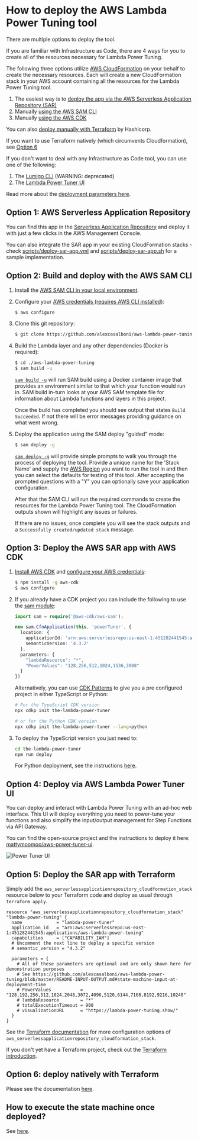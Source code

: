 # How to deploy the AWS Lambda Power Tuning tool

There are multiple options to deploy the tool.

If you are familiar with Infrastructure as Code, there are 4 ways for you to create all of the resources necessary for Lambda Power Tuning.

The following three options utilize [AWS CloudFormation](https://aws.amazon.com/cloudformation/) on your behalf to create the necessary resources. Each will create a new CloudFormation stack in your AWS account containing all the resources for the Lambda Power Tuning tool.
1. The easiest way is to [deploy the app via the AWS Serverless Application Repository (SAR)](#option1)
1. Manually [using the AWS SAM CLI](#option2)
1. Manually [using the AWS CDK](#option3)

You can also [deploy manually with Terraform](#option5) by Hashicorp.

If you want to use Terraform natively (which circumvents Cloudformation), see [Option 6](#option6)

If you don't want to deal with any Infrastructure as Code tool, you can use one of the following:
1. The [Lumigo CLI](https://www.npmjs.com/package/lumigo-cli#lumigo-cli-powertune-lambda) (WARNING: deprecated)
1.  The [Lambda Power Tuner UI](#option4)

Read more about the [deployment parameters here](README-INPUT-OUTPUT.md#state-machine-configuration-at-deployment-time).

## Option 1: AWS Serverless Application Repository<a name="option1"></a>

You can find this app in the [Serverless Application Repository](https://serverlessrepo.aws.amazon.com/applications/arn:aws:serverlessrepo:us-east-1:451282441545:applications~aws-lambda-power-tuning) and deploy it with just a few clicks in the AWS Management Console.

You can also integrate the SAR app in your existing CloudFormation stacks - check [scripts/deploy-sar-app.yml](scripts/deploy-sar-app.yml) and [scripts/deploy-sar-app.sh](scripts/deploy-sar-app.sh) for a sample implementation.


## Option 2: Build and deploy with the AWS SAM CLI<a name="option2"></a>

1. Install the [AWS SAM CLI in your local environment](https://docs.aws.amazon.com/serverless-application-model/latest/developerguide/serverless-sam-cli-install.html).

1. Configure your [AWS credentials (requires AWS CLI installed)](https://docs.aws.amazon.com/cli/latest/userguide/cli-chap-configure.html#cli-quick-configuration):
    ```bash
    $ aws configure
    ```
1. Clone this git repository: 
    ```bash
    $ git clone https://github.com/alexcasalboni/aws-lambda-power-tuning.git
    ```
1. Build the Lambda layer and any other dependencies (Docker is required):
    ```bash
    $ cd ./aws-lambda-power-tuning
    $ sam build -u
    ```
    [`sam build -u`](https://docs.aws.amazon.com/serverless-application-model/latest/developerguide/sam-cli-command-reference-sam-build.html) will run SAM build using a Docker container image that provides an environment similar to that which your function would run in. SAM build in-turn looks at your AWS SAM template file for information about Lambda functions and layers in this project.
    
    Once the build has completed you should see output that states `Build Succeeded`. If not there will be error messages providing guidance on what went wrong.
1.  Deploy the application using the SAM deploy "guided" mode:
    ```bash
    $ sam deploy -g
    ```
    [`sam deploy -g`](https://docs.aws.amazon.com/serverless-application-model/latest/developerguide/sam-cli-command-reference-sam-deploy.html) will provide simple prompts to walk you through the process of deploying the tool. Provide a unique name for the 'Stack Name' and supply the [AWS Region](https://docs.aws.amazon.com/AmazonRDS/latest/UserGuide/Concepts.RegionsAndAvailabilityZones.html#Concepts.RegionsAndAvailabilityZones.Regions) you want to run the tool in and then you can select the defaults for testing of this tool. After accepting the prompted questions with a "Y" you can optionally save your application configuration. 

    After that the SAM CLI will run the required commands to create the resources for the Lambda Power Tuning tool. The CloudFormation outputs shown will highlight any issues or failures.
    
    If there are no issues, once complete you will see the stack outputs and a `Successfully created/updated stack` message.
  

## Option 3: Deploy the AWS SAR app with AWS CDK<a name="option3"></a>

1. [Install AWS CDK](https://docs.aws.amazon.com/cdk/latest/guide/getting_started.html) and [configure your AWS credentials](https://docs.aws.amazon.com/cli/latest/userguide/cli-chap-configure.html#cli-quick-configuration):

    ```bash
    $ npm install -g aws-cdk
    $ aws configure
    ```

1. If you already have a CDK project you can include the following to use the [sam module](https://docs.aws.amazon.com/cdk/api/latest/docs/aws-sam-readme.html):

    ```typescript
    import sam = require('@aws-cdk/aws-sam');
    
    new sam.CfnApplication(this, 'powerTuner', {
      location: {
        applicationId: 'arn:aws:serverlessrepo:us-east-1:451282441545:applications/aws-lambda-power-tuning',
        semanticVersion: '4.3.2'
      },
      parameters: {
        "lambdaResource": "*",
        "PowerValues": "128,256,512,1024,1536,3008"
      }
    })
    ```

    Alternatively, you can use [CDK Patterns](https://github.com/cdk-patterns/serverless) to give you a pre configured project in either TypeScript or Python:
    
    ```bash
    # For the TypeScript CDK version
    npx cdkp init the-lambda-power-tuner
    
    # or for the Python CDK version
    npx cdkp init the-lambda-power-tuner --lang=python
    ```

1. To deploy the TypeScript version you just need to:

    ```bash
    cd the-lambda-power-tuner
    npm run deploy
    ```

    For Python deployment, see the instructions [here](https://github.com/cdk-patterns/serverless#2-download-pattern-in-python-or-typescript-cdk).

## Option 4: Deploy via AWS Lambda Power Tuner UI<a name="option4"></a>

You can deploy and interact with Lambda Power Tuning with an ad-hoc web interface. This UI will deploy everything you need to power-tune your functions and also simplify the input/output management for Step Functions via API Gateway.

You can find the open-source project and the instructions to deploy it here: [mattymoomoo/aws-power-tuner-ui](https://github.com/mattymoomoo/aws-power-tuner-ui).

![Power Tuner UI](https://github.com/mattymoomoo/aws-power-tuner-ui/blob/master/imgs/website.png?raw=true)

## Option 5: Deploy the SAR app with Terraform<a name="option5"></a>

Simply add the `aws_serverlessapplicationrepository_cloudformation_stack` resource below to your Terraform code and deploy as usual through `terraform apply`.

```hcl
resource "aws_serverlessapplicationrepository_cloudformation_stack" "lambda-power-tuning" {
  name             = "lambda-power-tuner"
  application_id   = "arn:aws:serverlessrepo:us-east-1:451282441545:applications/aws-lambda-power-tuning"
  capabilities     = ["CAPABILITY_IAM"]
  # Uncomment the next line to deploy a specific version
  # semantic_version = "4.3.2"

  parameters = {
    # All of these parameters are optional and are only shown here for demonstration purposes
    # See https://github.com/alexcasalboni/aws-lambda-power-tuning/blob/master/README-INPUT-OUTPUT.md#state-machine-input-at-deployment-time
    # PowerValues           = "128,192,256,512,1024,2048,3072,4096,5120,6144,7168,8192,9216,10240"
    # lambdaResource        = "*"
    # totalExecutionTimeout = 900
    # visualizationURL      = "https://lambda-power-tuning.show/"
  }
}
```

See the [Terraform documentation](https://registry.terraform.io/providers/hashicorp/aws/latest/docs/resources/serverlessapplicationrepository_cloudformation_stack) for more configuration options of `aws_serverlessapplicationrepository_cloudformation_stack`.

If you don't yet have a Terraform project, check out the [Terraform introduction](https://www.terraform.io/intro/index.html).

## Option 6: deploy natively with Terraform<a name="option6"></a>

Please see the documentation [here](terraform/Readme.md).


## How to execute the state machine once deployed?

See [here](README-EXECUTE.md).
